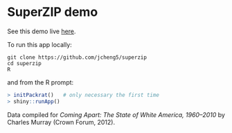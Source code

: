 # SuperZIP demo

See this demo live [here](http://jcheng.shinyapps.io/superzip/).

To run this app locally:

```
git clone https://github.com/jcheng5/superzip
cd superzip
R
```

and from the R prompt:

```r
> initPackrat()   # only necessary the first time
> shiny::runApp()
```

Data compiled for _Coming Apart: The State of White America, 1960–2010_ by Charles Murray (Crown Forum, 2012).

